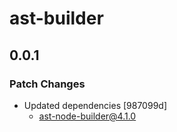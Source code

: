 # ast-builder

## 0.0.1

### Patch Changes

- Updated dependencies [987099d]
  - ast-node-builder@4.1.0
